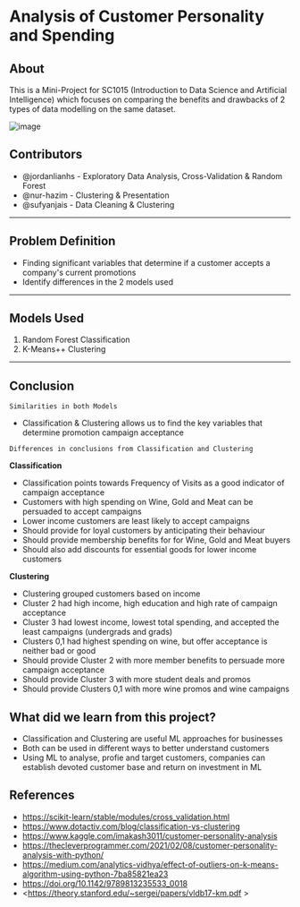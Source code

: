 # Analysis of Customer Personality and Spending

## About
This is a Mini-Project for SC1015 (Introduction to Data Science and Artificial Intelligence) which focuses on comparing the benefits and drawbacks of 2 types of data modelling on the same dataset. 

![image](https://user-images.githubusercontent.com/29501392/164968845-95d326ea-720e-419f-a1c0-1fecbf2d2d08.png)

## Contributors

- @jordanlianhs - Exploratory Data Analysis, Cross-Validation & Random Forest
- @nur-hazim - Clustering & Presentation
- @sufyanjais - Data Cleaning & Clustering
---
## Problem Definition

- Finding significant variables that determine if a customer accepts a company's current promotions
- Identify differences in the 2 models used
---
## Models Used

1. Random Forest Classification
2. K-Means++ Clustering
---
## Conclusion

`Similarities in both Models` 
- Classification & Clustering allows us to find the key variables that determine promotion campaign acceptance

`Differences in conclusions from Classification and Clustering`

**Classification**
- Classification points towards Frequency of Visits as a good indicator of campaign acceptance
- Customers with high spending on Wine, Gold and Meat can be persuaded to accept campaigns
- Lower income customers are least likely to accept campaigns
- Should provide for loyal customers by anticipating their behaviour
- Should provide membership benefits for for Wine, Gold and Meat buyers
- Should also add discounts for essential goods for lower income customers

**Clustering**

- Clustering grouped customers based on income
- Cluster 2 had high income, high education and high rate of campaign acceptance
- Cluster 3 had lowest income, lowest total spending, and accepted the least campaigns (undergrads and grads)
- Clusters 0,1 had highest spending on wine, but offer acceptance is neither bad or good
- Should provide Cluster 2 with more member benefits to persuade more campaign acceptance
- Should provide Cluster 3 with more student deals and promos
- Should provide Clusters 0,1 with more wine promos and wine campaigns

## What did we learn from this project?

- Classification and Clustering are useful ML approaches for businesses
- Both can be used in different ways to better understand customers
- Using ML to analyse, profie and target customers, companies can establish devoted customer base and return on investment in ML

## References

- <https://scikit-learn/stable/modules/cross_validation.html>
- <https://www.dotactiv.com/blog/classification-vs-clustering>
- <https://www.kaggle.com/imakash3011/customer-personality-analysis>
- <https://thecleverprogrammer.com/2021/02/08/customer-personality-analysis-with-python/>
- <https://medium.com/analytics-vidhya/effect-of-outliers-on-k-means-algorithm-using-python-7ba85821ea23>
- <https://doi.org/10.1142/9789813235533_0018>
- <https://theory.stanford.edu/~sergei/papers/vldb17-km.pdf >

